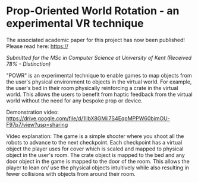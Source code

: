 # Prop-Oriented World Rotation - an experimental VR technique

The associated academic paper for this project has now been published! Please read here: [https://](https://link.springer.com/article/10.1007/s11042-024-18200-4)

_Submitted for the MSc in Computer Science at University of Kent (Received 78% - Distinction)_

"POWR" is an experimental technique to enable games to map objects from the user's physical environment to objects in the virtual world. For example, the user's bed in their room physically reinforcing a crate in the virtual world. This allows the users to benefit from haptic feedback from the virtual world without the need for any bespoke prop or device.

Demonstration video: https://drive.google.com/file/d/1llbX8GMii7S4EqpMPPW60bimOU-F97p7/view?usp=sharing

Video explanation: The game is a simple shooter where you shoot all the robots to advance to the next checkpoint. Each checkpoint has a virtual object the player uses for cover which is scaled and mapped to physical object in the user's room. The crate object is mapped to the bed and any door object in the game is mapped to the door of the room. This allows the player to lean on/ use the physical objects intuitively while also resulting in fewer collisions with objects from around their room.
